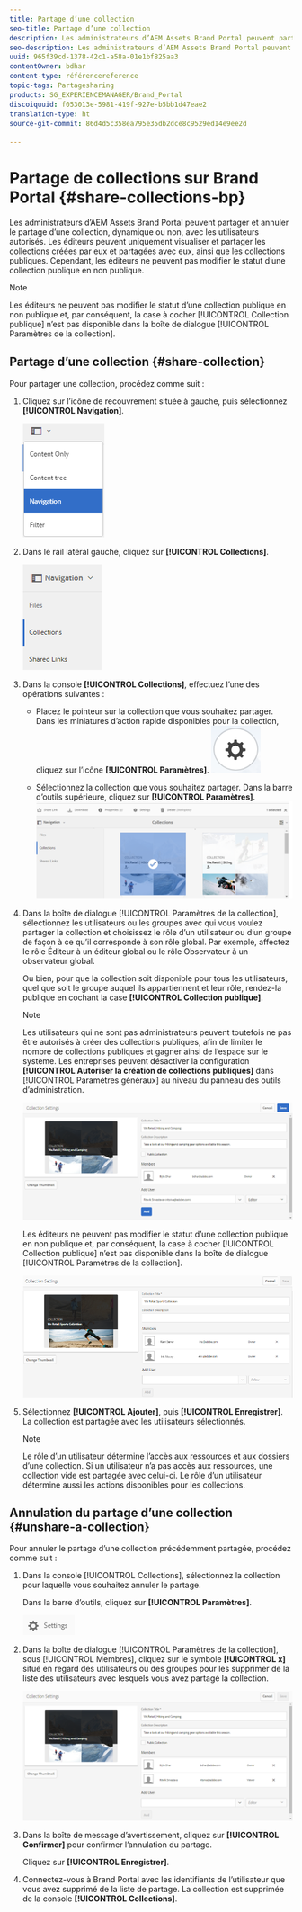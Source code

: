 ```yaml
---
title: Partage d’une collection
seo-title: Partage d’une collection
description: Les administrateurs d’AEM Assets Brand Portal peuvent partager et annuler le partage d’une collection, dynamique ou non, avec les utilisateurs autorisés. Les éditeurs peuvent uniquement visualiser et partager les collections créées par eux et partagées avec eux, ainsi que les collections publiques.
seo-description: Les administrateurs d’AEM Assets Brand Portal peuvent partager et annuler le partage d’une collection, dynamique ou non, avec les utilisateurs autorisés. Les éditeurs peuvent uniquement visualiser et partager les collections créées par eux et partagées avec eux, ainsi que les collections publiques.
uuid: 965f39cd-1378-42c1-a58a-01e1bf825aa3
contentOwner: bdhar
content-type: référencereference
topic-tags: Partagesharing
products: SG_EXPERIENCEMANAGER/Brand_Portal
discoiquuid: f053013e-5981-419f-927e-b5bb1d47eae2
translation-type: ht
source-git-commit: 86d4d5c358ea795e35db2dce8c9529ed14e9ee2d

---
```



# Partage de collections sur Brand Portal {#share-collections-bp}

Les administrateurs d’AEM Assets Brand Portal peuvent partager et annuler le partage d’une collection, dynamique ou non, avec les utilisateurs autorisés. Les éditeurs peuvent uniquement visualiser et partager les collections créées par eux et partagées avec eux, ainsi que les collections publiques. Cependant, les éditeurs ne peuvent pas modifier le statut d’une collection publique en non publique.

>[!NOTE]
>
>Les éditeurs ne peuvent pas modifier le statut d’une collection publique en non publique et, par conséquent, la case à cocher [!UICONTROL Collection publique] n’est pas disponible dans la boîte de dialogue [!UICONTROL Paramètres de la collection].

## Partage d’une collection {#share-collection}

Pour partager une collection, procédez comme suit :

1. Cliquez sur l’icône de recouvrement située à gauche, puis sélectionnez **[!UICONTROL Navigation]**.

   ![](assets/contenttree-1.png)

1. Dans le rail latéral gauche, cliquez sur **[!UICONTROL Collections]**.

   ![](assets/access_collections.png)

1. Dans la console **[!UICONTROL Collections]**, effectuez l’une des opérations suivantes :

   * Placez le pointeur sur la collection que vous souhaitez partager. Dans les miniatures d’action rapide disponibles pour la collection, cliquez sur l’icône **[!UICONTROL Paramètres]**.
   ![](assets/settings_thumbnail.png)

   * Sélectionnez la collection que vous souhaitez partager. Dans la barre d’outils supérieure, cliquez sur **[!UICONTROL Paramètres]**.
   ![](assets/collection-sharing.png)

1. Dans la boîte de dialogue [!UICONTROL Paramètres de la collection], sélectionnez les utilisateurs ou les groupes avec qui vous voulez partager la collection et choisissez le rôle d’un utilisateur ou d’un groupe de façon à ce qu’il corresponde à son rôle global. Par exemple, affectez le rôle Éditeur à un éditeur global ou le rôle Observateur à un observateur global.

   Ou bien, pour que la collection soit disponible pour tous les utilisateurs, quel que soit le groupe auquel ils appartiennent et leur rôle, rendez-la publique en cochant la case **[!UICONTROL Collection publique]**.

   >[!NOTE]
   >
   >Les utilisateurs qui ne sont pas administrateurs peuvent toutefois ne pas être autorisés à créer des collections publiques, afin de limiter le nombre de collections publiques et gagner ainsi de l’espace sur le système. Les entreprises peuvent désactiver la configuration **[!UICONTROL Autoriser la création de collections publiques]** dans [!UICONTROL Paramètres généraux] au niveau du panneau des outils d’administration.

   ![](assets/collection_sharingadduser.png)

   Les éditeurs ne peuvent pas modifier le statut d’une collection publique en non publique et, par conséquent, la case à cocher [!UICONTROL Collection publique] n’est pas disponible dans la boîte de dialogue [!UICONTROL Paramètres de la collection].

   ![](assets/collection-setting-editor.png)

1. Sélectionnez **[!UICONTROL Ajouter]**, puis **[!UICONTROL Enregistrer]**. La collection est partagée avec les utilisateurs sélectionnés.

   >[!NOTE]
   >
   >Le rôle d’un utilisateur détermine l’accès aux ressources et aux dossiers d’une collection. Si un utilisateur n’a pas accès aux ressources, une collection vide est partagée avec celui-ci. Le rôle d’un utilisateur détermine aussi les actions disponibles pour les collections.

## Annulation du partage d’une collection {#unshare-a-collection}

Pour annuler le partage d’une collection précédemment partagée, procédez comme suit :

1. Dans la console [!UICONTROL Collections], sélectionnez la collection pour laquelle vous souhaitez annuler le partage.

   Dans la barre d’outils, cliquez sur **[!UICONTROL Paramètres]**.

   ![](assets/collection_settings.png)

1. Dans la boîte de dialogue [!UICONTROL Paramètres de la collection], sous [!UICONTROL Membres], cliquez sur le symbole **[!UICONTROL x]** situé en regard des utilisateurs ou des groupes pour les supprimer de la liste des utilisateurs avec lesquels vous avez partagé la collection.

   ![](assets/unshare_collection.png)

1. Dans la boîte de message d’avertissement, cliquez sur **[!UICONTROL Confirmer]** pour confirmer l’annulation du partage.

   Cliquez sur **[!UICONTROL Enregistrer]**.

1. Connectez-vous à Brand Portal avec les identifiants de l’utilisateur que vous avez supprimé de la liste de partage. La collection est supprimée de la console **[!UICONTROL Collections]**.
